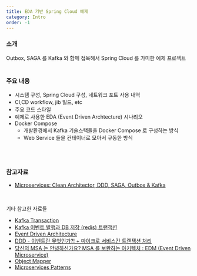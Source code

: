 ```yaml
---
title: EDA 기반 Spring Cloud 예제
category: Intro
order: -1
---
```


### 소개
Outbox, SAGA 를 Kafka 와 함께 접목해서 Spring Cloud 를 가미한 예제 프로젝트<br>
<br>

### 주요 내용
- 시스템 구성, Spring Cloud 구성, 네트워크 포트 사용 내역
- CI,CD workflow, jib 빌드, etc
- 주요 코드 스타일
- 예제로 사용한 EDA (Event Driven Archtecture) 시나리오
- Docker Compose
  - 개발환경에서 Kafka 기술스택들을 Docker Compose 로 구성하는 방식
  - Web Service 들을 컨테이너로 모아서 구동한 방식
<br>
<br>

### 참고자료
- [Microservices: Clean Architector, DDD, SAGA, Outbox & Kafka](https://www.udemy.com/course/microservices-clean-architecture-ddd-saga-outbox-kafka-kubernetes/)
<br>

기타 참고한 자료들
- [Kafka Transaction](https://yangbongsoo.tistory.com/77)
- [Kafka 이벤트 발행과 DB 저장 (redis) 트랜잭션](https://yangbongsoo.tistory.com/83)
- [Event Driven Architecture](https://jaehun2841.github.io/2019/06/23/2019-06-23-event-driven-architecture/#Event-Driven-%EB%9E%80)
- [DDD - 이벤트란 무엇인가?! + 마이크로 서비스간 트랜잭션 처리](https://jaehoney.tistory.com/254)
- [당신의 MSA 는 안녕하신가요? MSA 를 보완하는 아키텍처 : EDM (Event Driven Microservice)](https://www.samsungsds.com/kr/insights/msa_architecture_edm.html)
- [Object Mapper](https://yangbongsoo.tistory.com/75)
- [Microservices Patterns](https://www.oreilly.com/library/view/microservices-patterns/9781617294549/)